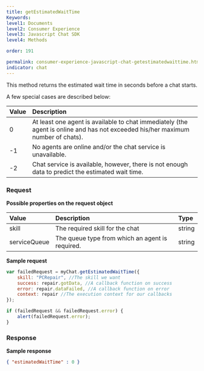 ```yaml
---
title: getEstimatedWaitTime
Keywords:
level1: Documents
level2: Consumer Experience
level3: Javascript Chat SDK
level4: Methods

order: 191

permalink: consumer-experience-javascript-chat-getestimatedwaittime.html
indicator: chat
---
```


This method returns the estimated wait time in seconds before a chat starts.

A few special cases are described below:

| Value |	Description |
| :--- | :--- |
| 0 | At least one agent is available to chat immediately (the agent is online and has not exceeded his/her maximum number of chats). |
| -1	| No agents are online and/or the chat service is unavailable. |
| -2	| Chat service is available, however, there is not enough data to predict the estimated wait time. |

### Request

**Possible properties on the request object**

| Value | Description | Type |
| :--- | :--- | :--- |
| skill	| The required skill for the chat | string |
| serviceQueue | The queue type from which an agent is required. | string |

**Sample request**

```javascript
var failedRequest = myChat.getEstimatedWaitTime({
    skill: "PCRepair", //The skill we want
    success: repair.gotData, //A callback function on success
    error: repair.dataFailed, //A callback function on error
    context: repair //The execution context for our callbacks
});

if (failedRequest && failedRequest.error) {
    alert(failedRequest.error);
}
```                                                                                                                            
### Response

**Sample response**

```json
{ "estimatedWaitTime" : 0 }
```
